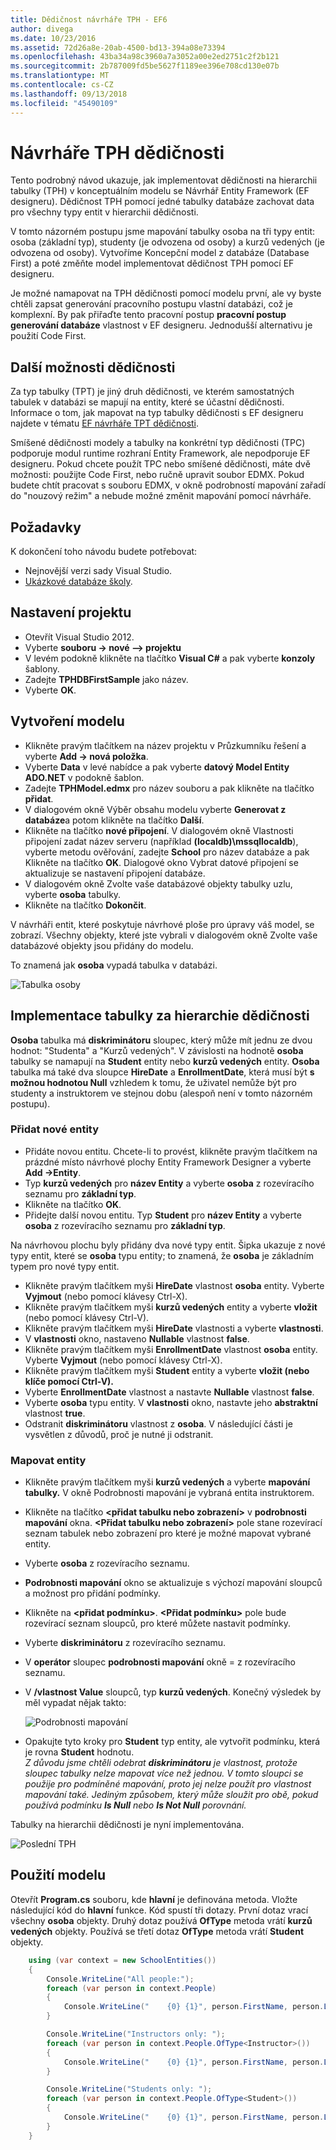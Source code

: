 ```yaml
---
title: Dědičnost návrháře TPH - EF6
author: divega
ms.date: 10/23/2016
ms.assetid: 72d26a8e-20ab-4500-bd13-394a08e73394
ms.openlocfilehash: 43ba34a98c3960a7a3052a00e2ed2751c2f2b121
ms.sourcegitcommit: 2b787009fd5be5627f1189ee396e708cd130e07b
ms.translationtype: MT
ms.contentlocale: cs-CZ
ms.lasthandoff: 09/13/2018
ms.locfileid: "45490109"
---
```

# <a name="designer-tph-inheritance"></a>Návrháře TPH dědičnosti
Tento podrobný návod ukazuje, jak implementovat dědičnosti na hierarchii tabulky (TPH) v konceptuálním modelu se Návrhář Entity Framework (EF designeru). Dědičnost TPH pomocí jedné tabulky databáze zachovat data pro všechny typy entit v hierarchii dědičnosti.

V tomto názorném postupu jsme mapování tabulky osoba na tři typy entit: osoba (základní typ), studenty (je odvozena od osoby) a kurzů vedených (je odvozena od osoby). Vytvoříme Koncepční model z databáze (Database First) a poté změňte model implementovat dědičnost TPH pomocí EF designeru.

Je možné namapovat na TPH dědičnosti pomocí modelu první, ale vy byste chtěli zapsat generování pracovního postupu vlastní databázi, což je komplexní. By pak přiřaďte tento pracovní postup **pracovní postup generování databáze** vlastnost v EF designeru. Jednodušší alternativu je použití Code First.

## <a name="other-inheritance-options"></a>Další možnosti dědičnosti

Za typ tabulky (TPT) je jiný druh dědičnosti, ve kterém samostatných tabulek v databázi se mapují na entity, které se účastní dědičnosti.  Informace o tom, jak mapovat na typ tabulky dědičnosti s EF designeru najdete v tématu [EF návrháře TPT dědičnosti](~/ef6/modeling/designer/inheritance/tpt.md).

Smíšené dědičnosti modely a tabulky na konkrétní typ dědičnosti (TPC) podporuje modul runtime rozhraní Entity Framework, ale nepodporuje EF designeru. Pokud chcete použít TPC nebo smíšené dědičnosti, máte dvě možnosti: použijte Code First, nebo ručně upravit soubor EDMX. Pokud budete chtít pracovat s souboru EDMX, v okně podrobností mapování zařadí do "nouzový režim" a nebude možné změnit mapování pomocí návrháře.

## <a name="prerequisites"></a>Požadavky

K dokončení toho návodu budete potřebovat:

- Nejnovější verzi sady Visual Studio.
- [Ukázkové databáze školy](~/ef6/resources/school-database.md).

## <a name="set-up-the-project"></a>Nastavení projektu

-   Otevřít Visual Studio 2012.
-   Vyberte **souboru -&gt; nové –&gt; projektu**
-   V levém podokně klikněte na tlačítko **Visual C\#** a pak vyberte **konzoly** šablony.
-   Zadejte **TPHDBFirstSample** jako název.
-   Vyberte **OK**.

## <a name="create-a-model"></a>Vytvoření modelu

-   Klikněte pravým tlačítkem na název projektu v Průzkumníku řešení a vyberte **Add -&gt; nová položka**.
-   Vyberte **Data** v levé nabídce a pak vyberte **datový Model Entity ADO.NET** v podokně šablon.
-   Zadejte **TPHModel.edmx** pro název souboru a pak klikněte na tlačítko **přidat**.
-   V dialogovém okně Výběr obsahu modelu vyberte **Generovat z databáze**a potom klikněte na tlačítko **Další**.
-   Klikněte na tlačítko **nové připojení**.
    V dialogovém okně Vlastnosti připojení zadat název serveru (například **(localdb)\\mssqllocaldb**), vyberte metodu ověřování, zadejte **School** pro název databáze a pak Klikněte na tlačítko **OK**.
    Dialogové okno Vybrat datové připojení se aktualizuje se nastavení připojení databáze.
-   V dialogovém okně Zvolte vaše databázové objekty tabulky uzlu, vyberte **osoba** tabulky.
-   Klikněte na tlačítko **Dokončit**.

V návrháři entit, které poskytuje návrhové ploše pro úpravy váš model, se zobrazí. Všechny objekty, které jste vybrali v dialogovém okně Zvolte vaše databázové objekty jsou přidány do modelu.

To znamená jak **osoba** vypadá tabulka v databázi.

![Tabulka osoby](~/ef6/media/persontable.png) 

## <a name="implement-table-per-hierarchy-inheritance"></a>Implementace tabulky za hierarchie dědičnosti

**Osoba** tabulka má **diskriminátoru** sloupec, který může mít jednu ze dvou hodnot: "Studenta" a "Kurzů vedených". V závislosti na hodnotě **osoba** tabulky se namapují na **Student** entity nebo **kurzů vedených** entity. **Osoba** tabulka má také dva sloupce **HireDate** a **EnrollmentDate**, která musí být **s možnou hodnotou Null** vzhledem k tomu, že uživatel nemůže být pro studenty a instruktorem ve stejnou dobu (alespoň není v tomto názorném postupu).

### <a name="add-new-entities"></a>Přidat nové entity

-   Přidáte novou entitu.
    Chcete-li to provést, klikněte pravým tlačítkem na prázdné místo návrhové plochy Entity Framework Designer a vyberte **Add -&gt;Entity**.
-   Typ **kurzů vedených** pro **název Entity** a vyberte **osoba** z rozevíracího seznamu pro **základní typ**.
-   Klikněte na tlačítko **OK**.
-   Přidejte další novou entitu. Typ **Student** pro **název Entity** a vyberte **osoba** z rozevíracího seznamu pro **základní typ**.

Na návrhovou plochu byly přidány dva nové typy entit. Šipka ukazuje z nové typy entit, které se **osoba** typu entity; to znamená, že **osoba** je základním typem pro nové typy entit.

-   Klikněte pravým tlačítkem myši **HireDate** vlastnost **osoba** entity. Vyberte **Vyjmout** (nebo pomocí klávesy Ctrl-X).
-   Klikněte pravým tlačítkem myši **kurzů vedených** entity a vyberte **vložit** (nebo pomocí klávesy Ctrl-V).
-   Klikněte pravým tlačítkem myši **HireDate** vlastnosti a vyberte **vlastnosti**.
-   V **vlastnosti** okno, nastaveno **Nullable** vlastnost **false**.
-   Klikněte pravým tlačítkem myši **EnrollmentDate** vlastnost **osoba** entity. Vyberte **Vyjmout** (nebo pomocí klávesy Ctrl-X).
-   Klikněte pravým tlačítkem myši **Student** entity a vyberte **vložit (nebo klíče pomocí Ctrl-V).**
-   Vyberte **EnrollmentDate** vlastnost a nastavte **Nullable** vlastnost **false**.
-   Vyberte **osoba** typu entity. V **vlastnosti** okno, nastavte jeho **abstraktní** vlastnost **true**.
-   Odstranit **diskriminátoru** vlastnost z **osoba**. V následující části je vysvětlen z důvodů, proč je nutné ji odstranit.

### <a name="map-the-entities"></a>Mapovat entity

-   Klikněte pravým tlačítkem myši **kurzů vedených** a vyberte **mapování tabulky.**
    V okně Podrobnosti mapování je vybraná entita instruktorem.
-   Klikněte na tlačítko **&lt;přidat tabulku nebo zobrazení&gt;** v **podrobnosti mapování** okna.
    **&lt;Přidat tabulku nebo zobrazení&gt;** pole stane rozevírací seznam tabulek nebo zobrazení pro které je možné mapovat vybrané entity.
-   Vyberte **osoba** z rozevíracího seznamu.
-   **Podrobnosti mapování** okno se aktualizuje s výchozí mapování sloupců a možnost pro přidání podmínky.
-   Klikněte na  **&lt;přidat podmínku&gt;**.
    **&lt;Přidat podmínku&gt;** pole bude rozevírací seznam sloupců, pro které můžete nastavit podmínky.
-   Vyberte **diskriminátoru** z rozevíracího seznamu.
-   V **operátor** sloupec **podrobnosti mapování** okně = z rozevíracího seznamu.
-   V **/vlastnost Value** sloupců, typ **kurzů vedených**. Konečný výsledek by měl vypadat nějak takto:

    ![Podrobnosti mapování](~/ef6/media/mappingdetails2.png)

-   Opakujte tyto kroky pro **Student** typ entity, ale vytvořit podmínku, která je rovna **Student** hodnotu.  
    *Z důvodu jsme chtěli odebrat **diskriminátoru** je vlastnost, protože sloupec tabulky nelze mapovat více než jednou. V tomto sloupci se použije pro podmíněné mapování, proto jej nelze použít pro vlastnost mapování také. Jediným způsobem, který může sloužit pro obě, pokud používá podmínku **Is Null** nebo **Is Not Null** porovnání.*

Tabulky na hierarchii dědičnosti je nyní implementována.

![Poslední TPH](~/ef6/media/finaltph.png)

## <a name="use-the-model"></a>Použití modelu

Otevřít **Program.cs** souboru, kde **hlavní** je definována metoda. Vložte následující kód do **hlavní** funkce. Kód spustí tři dotazy. První dotaz vrací všechny **osoba** objekty. Druhý dotaz používá **OfType** metoda vrátí **kurzů vedených** objekty. Používá se třetí dotaz **OfType** metoda vrátí **Student** objekty.

``` csharp
    using (var context = new SchoolEntities())
    {
        Console.WriteLine("All people:");
        foreach (var person in context.People)
        {
            Console.WriteLine("    {0} {1}", person.FirstName, person.LastName);
        }

        Console.WriteLine("Instructors only: ");
        foreach (var person in context.People.OfType<Instructor>())
        {
            Console.WriteLine("    {0} {1}", person.FirstName, person.LastName);
        }

        Console.WriteLine("Students only: ");
        foreach (var person in context.People.OfType<Student>())
        {
            Console.WriteLine("    {0} {1}", person.FirstName, person.LastName);
        }
    }
```
